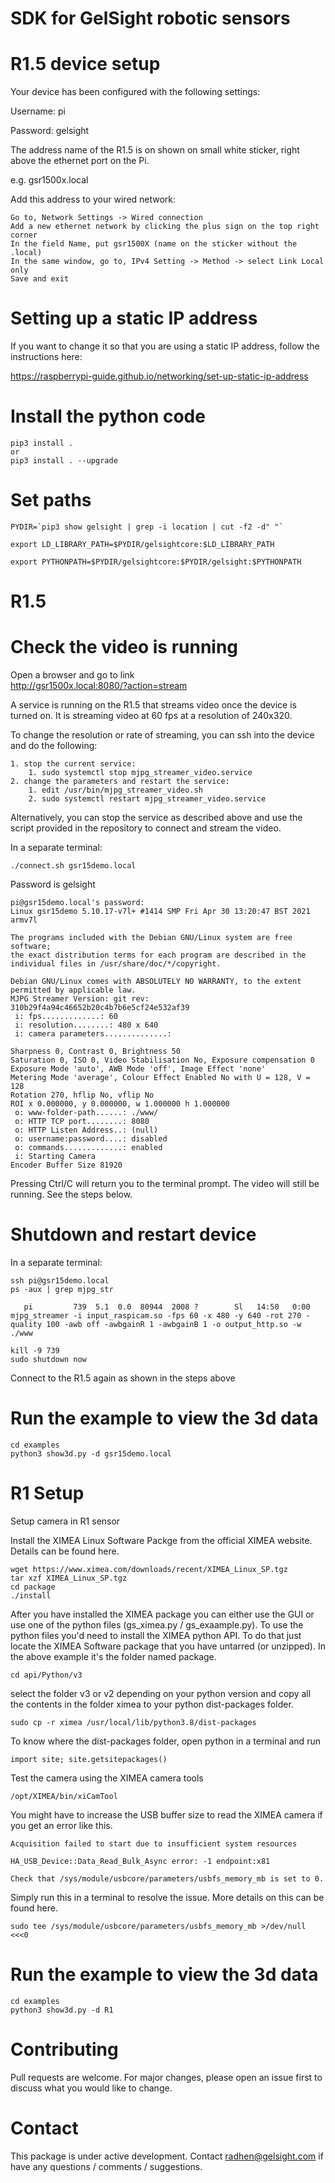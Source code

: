 # SDK for GelSight robotic sensors

# R1.5 device setup

Your device has been configured with the following settings:

Username: pi

Password: gelsight
    
The address name of the R1.5 is on shown on small white sticker, right above the ethernet port on the Pi.

e.g.  gsr1500x.local

Add this address to your wired network:

    Go to, Network Settings -> Wired connection
    Add a new ethernet network by clicking the plus sign on the top right corner
    In the field Name, put gsr1500X (name on the sticker without the .local)
    In the same window, go to, IPv4 Setting -> Method -> select Link Local only
    Save and exit

# Setting up a static IP address

If you want to change it so that you are using a static IP address, follow the instructions here:

https://raspberrypi-guide.github.io/networking/set-up-static-ip-address

# Install the python code

    pip3 install .
    or 
    pip3 install . --upgrade

# Set paths

    PYDIR=`pip3 show gelsight | grep -i location | cut -f2 -d" "`

    export LD_LIBRARY_PATH=$PYDIR/gelsightcore:$LD_LIBRARY_PATH

    export PYTHONPATH=$PYDIR/gelsightcore:$PYDIR/gelsight:$PYTHONPATH

# R1.5

# Check the video is running

Open a browser and go to link  
  http://gsr1500x.local:8080/?action=stream


A service is running on the R1.5 that streams video once the device is turned on.  It is streaming video at 60 fps at a resolution of 240x320.

To change the resolution or rate of streaming, you can ssh into the device and do the following:

    1. stop the current service:
        1. sudo systemctl stop mjpg_streamer_video.service 
    2. change the parameters and restart the service:
        1. edit /usr/bin/mjpg_streamer_video.sh
        2. sudo systemctl restart mjpg_streamer_video.service

Alternatively, you can stop the service as described above and use the script provided in the repository to connect and stream the video.

In a separate terminal:

    ./connect.sh gsr15demo.local 

Password is gelsight

    pi@gsr15demo.local's password: 
    Linux gsr15demo 5.10.17-v7l+ #1414 SMP Fri Apr 30 13:20:47 BST 2021 armv7l

    The programs included with the Debian GNU/Linux system are free software;
    the exact distribution terms for each program are described in the
    individual files in /usr/share/doc/*/copyright.

    Debian GNU/Linux comes with ABSOLUTELY NO WARRANTY, to the extent
    permitted by applicable law.
    MJPG Streamer Version: git rev: 310b29f4a94c46652b20c4b7b6e5cf24e532af39
     i: fps.............: 60
     i: resolution........: 480 x 640
     i: camera parameters..............:

    Sharpness 0, Contrast 0, Brightness 50
    Saturation 0, ISO 0, Video Stabilisation No, Exposure compensation 0
    Exposure Mode 'auto', AWB Mode 'off', Image Effect 'none'
    Metering Mode 'average', Colour Effect Enabled No with U = 128, V = 128
    Rotation 270, hflip No, vflip No
    ROI x 0.000000, y 0.000000, w 1.000000 h 1.000000
     o: www-folder-path......: ./www/
     o: HTTP TCP port........: 8080
     o: HTTP Listen Address..: (null)
     o: username:password....: disabled
     o: commands.............: enabled
     i: Starting Camera
    Encoder Buffer Size 81920


Pressing Ctrl/C will return you to the terminal prompt.
The video will still be running. See the steps below.


# Shutdown and restart device
In a separate terminal:

    ssh pi@gsr15demo.local
    ps -aux | grep mjpg_str

       pi         739  5.1  0.0  80944  2008 ?        Sl   14:50   0:00 mjpg_streamer -i input_raspicam.so -fps 60 -x 480 -y 640 -rot 270 -quality 100 -awb off -awbgainR 1 -awbgainB 1 -o output_http.so -w ./www

    kill -9 739
    sudo shutdown now

Connect to the R1.5 again as shown in the steps above

# Run the example to view the 3d data

    cd examples
    python3 show3d.py -d gsr15demo.local


# R1 Setup

Setup camera in R1 sensor

Install the XIMEA Linux Software Packge from the official XIMEA website. Details can be found here.

    wget https://www.ximea.com/downloads/recent/XIMEA_Linux_SP.tgz
    tar xzf XIMEA_Linux_SP.tgz
    cd package
    ./install

After you have installed the XIMEA package you can either use the GUI or use one of the python files (gs_ximea.py / gs_exaample.py). To use the python files you'd need to install the XIMEA python API. To do that just locate the XIMEA Software package that you have untarred (or unzipped). In the above example it's the folder named package.

    cd api/Python/v3

select the folder v3 or v2 depending on your python version and copy all the contents in the folder ximea to your python dist-packages folder.

    sudo cp -r ximea /usr/local/lib/python3.8/dist-packages

To know where the dist-packages folder, open python in a terminal and run

    import site; site.getsitepackages()
    
Test the camera using the XIMEA camera tools

    /opt/XIMEA/bin/xiCamTool

You might have to increase the USB buffer size to read the XIMEA camera if you get an error like this.

    Acquisition failed to start due to insufficient system resources

    HA_USB_Device::Data_Read_Bulk_Async error: -1 endpoint:x81 
    
    Check that /sys/module/usbcore/parameters/usbfs_memory_mb is set to 0.

Simply run this in a terminal to resolve the issue. More details on this can be found here.

    sudo tee /sys/module/usbcore/parameters/usbfs_memory_mb >/dev/null <<<0
    
# Run the example to view the 3d data

    cd examples
    python3 show3d.py -d R1


# Contributing

Pull requests are welcome. For major changes, please open an issue first to discuss what you would like to change.

# Contact

This package is under active development. Contact radhen@gelsight.com if have any questions / comments / suggestions.


